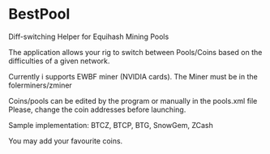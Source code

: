 # BestPool
Diff-switching Helper for Equihash Mining Pools

The application allows your rig to switch between Pools/Coins based on the difficulties of a given network.

Currently i supports EWBF miner (NVIDIA cards).
The Miner must be in the folerminers/zminer

Coins/pools can be edited by the program or manually in the pools.xml file
Please, change the coin addresses before launching.

Sample implementation: BTCZ, BTCP, BTG, SnowGem, ZCash

You may add your favourite coins.

